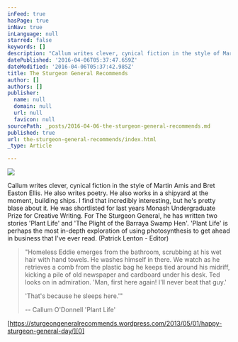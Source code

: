 ```yaml
---
inFeed: true
hasPage: true
inNav: true
inLanguage: null
starred: false
keywords: []
description: "Callum writes clever, cynical fiction in the style of Martin Amis and Bret Easton Ellis. He also writes poetry. He also works in a shipyard at the moment, building ships. I find that incredibly interesting, but he’s pretty blase about it. \_He was shortlisted for last years Monash Undergraduate Prize for Creative Writing. For The Sturgeon General, he has written two stories ‘Plant Life’ and ‘The Plight of the Barraya Swamp Hen’. ‘Plant Life’ is perhaps the most in-depth exploration of using photosynthesis to get ahead in business that I’ve ever read. (Patrick Lenton - Editor)"
datePublished: '2016-04-06T05:37:47.659Z'
dateModified: '2016-04-06T05:37:42.985Z'
title: The Sturgeon General Recommends
author: []
authors: []
publisher:
  name: null
  domain: null
  url: null
  favicon: null
sourcePath: _posts/2016-04-06-the-sturgeon-general-recommends.md
published: true
url: the-sturgeon-general-recommends/index.html
_type: Article

---
```

![](https://the-grid-user-content.s3-us-west-2.amazonaws.com/79e05612-fea8-47fa-a043-239e88cfa560.jpg)

Callum writes clever, cynical fiction in the style of Martin Amis and Bret Easton Ellis. He also writes poetry. He also works in a shipyard at the moment, building ships. I find that incredibly interesting, but he's pretty blase about it.  He was shortlisted for last years Monash Undergraduate Prize for Creative Writing. For The Sturgeon General, he has written two stories 'Plant Life' and 'The Plight of the Barraya Swamp Hen'. 'Plant Life' is perhaps the most in-depth exploration of using photosynthesis to get ahead in business that I've ever read. (Patrick Lenton - Editor)

> "Homeless Eddie emerges from the bathroom, scrubbing at his wet hair with hand towels. He washes himself in there. We watch as he retrieves a comb from the plastic bag he keeps tied around his midriff, kicking a pile of old newspaper and cardboard under his desk. Ted looks on in admiration. 'Man, first here again! I'll never beat that guy.'
> 
> 'That's because he sleeps here.'"
> 
> -- Callum O'Donnell 'Plant Life'

[https://sturgeongeneralrecommends.wordpress.com/2013/05/01/happy-sturgeon-general-day/][0]

[0]: https://sturgeongeneralrecommends.wordpress.com/2013/05/01/happy-sturgeon-general-day/